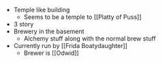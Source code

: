 - Temple like building
	- Seems to be a temple to [[Platty of Puss]]
- 3 story
- Brewery in the basement
	- Alchemy stuff along with the normal brew stuff
- Currently run by [[Frida Boatydaughter]]
	- Brewer is [[Odwid]]

